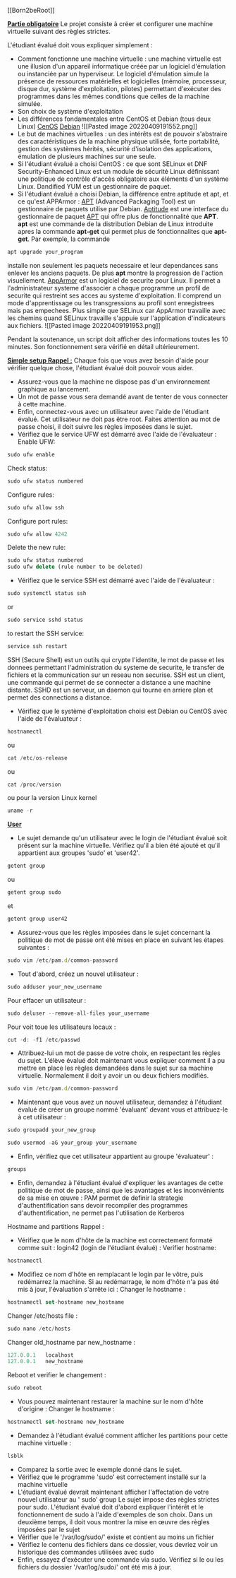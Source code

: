 [[Born2beRoot]]

<u>**Partie obligatoire**</u>
Le projet consiste à créer et configurer une machine virtuelle suivant des règles strictes.

L'étudiant évalué doit vous expliquer simplement :
- Comment fonctionne une machine virtuelle :
une machine virtuelle est une illusion d'un appareil informatique créée par un logiciel d'émulation ou instanciée par un hyperviseur. Le logiciel d'émulation simule la présence de ressources matérielles et logicielles (mémoire, processeur, disque dur, système d'exploitation, pilotes) permettant d'exécuter des programmes dans les mêmes conditions que celles de la machine simulée.
- Son choix de système d'exploitation
- Les différences fondamentales entre CentOS et Debian (tous deux Linux)
[CenOS](https://en.wikipedia.org/wiki/CentOS)
[Debian](https://en.wikipedia.org/wiki/Debian)
![[Pasted image 20220409191552.png]]
- Le but de machines virtuelles :
un des intérêts est de pouvoir s'abstraire des caractéristiques de la machine physique utilisée, forte portabilité, gestion des systèmes hérités, sécurité d'isolation des applications, émulation de plusieurs machines sur une seule.
- Si l'étudiant évalué a choisi CentOS : ce que sont SELinux et DNF
Security-Enhanced Linux est un module de sécurité Linux définissant une politique de contrôle d'accès obligatoire aux éléments d'un système Linux.
Dandified YUM est un gestionnaire de paquet.
- Si l'étudiant évalué a choisi Debian, la différence entre aptitude et apt, et ce qu'est APPArmor :
[APT](https://en.wikipedia.org/wiki/APT_(software)) (Advanced Packaging Tool) est un gestionnaire de paquets utilise par Debian.
[Aptitude](https://en.wikipedia.org/wiki/Aptitude_(software)) est une interface du gestionnaire de paquet [APT](https://en.wikipedia.org/wiki/APT_(software)) qui offre plus de fonctionnalité que **APT**.
**apt** est une commande de la distribution Debian de Linux introduite apres la commande **apt-get** qui permet plus de fonctionnalites que **apt-get**. Par exemple, la commande
```js
apt upgrade your_program
```
installe non seulement les paquets necessaire et leur dependances sans enlever les anciens paquets. De plus **apt** montre la progression de l'action visuellement.
[AppArmor](https://en.wikipedia.org/wiki/AppArmor) est un logiciel de securite pour Linux. Il permet a l'administrateur systeme d'associer a chaque programme un profil de securite qui restreint ses acces au systeme d'exploitation. Il comprend un mode d'apprentissage ou les transgressions au profil sont enregistrees mais pas empechees. Plus simple que SELinux car AppArmor travaille avec les chemins quand SELinux travaille s'appuie sur l'application d'indicateurs aux fichiers.
![[Pasted image 20220409191953.png]]

Pendant la soutenance, un script doit afficher des informations toutes les 10 minutes. Son fonctionnement sera vérifié en détail ultérieurement.

<u>**Simple setup Rappel :**</u>
Chaque fois que vous avez besoin d'aide pour vérifier quelque chose, l'étudiant évalué doit pouvoir vous aider.
- Assurez-vous que la machine ne dispose pas d'un environnement graphique au lancement.
- Un mot de passe vous sera demandé avant de tenter de vous connecter à cette machine.
- Enfin, connectez-vous avec un utilisateur avec l'aide de l'étudiant évalué. Cet utilisateur ne doit pas être root. Faites attention au mot de passe choisi, il doit suivre les règles imposées dans le sujet.
- Vérifiez que le service UFW est démarré avec l'aide de l'évaluateur :
Enable UFW:
```js
sudo ufw enable
```
Check status:
```js
sudo ufw status numbered
```
Configure rules:
```js
sudo ufw allow ssh
```
Configure port rules:
```js
sudo ufw allow 4242
```
Delete the new rule:
```js
sudo ufw status numbered
sudo ufw delete (rule number to be deleted)
```
- Vérifiez que le service SSH est démarré avec l'aide de l'évaluateur :
```js
sudo systemctl status ssh
```
or
```js
sudo service sshd status
```
to restart the SSH service:
```js
service ssh restart
```
SSH (Secure Shell) est un outils qui crypte l'identite, le mot de passe et les donnees permettant l'administration du systeme de securite, le transfer de fichiers et la communication sur un reseau non securise. SSH est un client, une commande qui permet de se connecter a distance a une machine distante.
SSHD est un serveur, un daemon qui tourne en arriere plan et permet des connections a distance.
- Vérifiez que le système d'exploitation choisi est Debian ou CentOS avec l'aide de l'évaluateur :
```js
hostnamectl
```
ou
```js
cat /etc/os-release
```
ou
```js
cat /proc/version
```
ou pour la version Linux kernel
```js
uname -r
```
<u>**User**</u>
- Le sujet demande qu'un utilisateur avec le login de l'étudiant évalué soit présent sur la machine virtuelle. Vérifiez qu'il a bien été ajouté et qu'il appartient aux groupes 'sudo' et 'user42'.
```js
getent group
```
ou
```js
getent group sudo
```
et
```js
getent group user42
```
- Assurez-vous que les règles imposées dans le sujet concernant la politique de mot de passe ont été mises en place en suivant les étapes suivantes :
```js
sudo vim /etc/pam.d/common-password
```
- Tout d'abord, créez un nouvel utilisateur :
```js
sudo adduser your_new_username
```
Pour effacer un utilisateur :
```js
sudo deluser --remove-all-files your_username
```
Pour voit toue les utilisateurs locaux :
```js
cut -d: -f1 /etc/passwd
```
- Attribuez-lui un mot de passe de votre choix, en respectant les règles du sujet. L'élève évalué doit maintenant vous expliquer comment il a pu mettre en place les règles demandées dans le sujet sur sa machine virtuelle. Normalement il doit y avoir un ou deux fichiers modifiés.
```js
sudo vim /etc/pam.d/common-password
```
- Maintenant que vous avez un nouvel utilisateur, demandez à l'étudiant évalué de créer un groupe nommé 'évaluant' devant vous et attribuez-le à cet utilisateur :
```js
sudo groupadd your_new_group
```
```js
sudo usermod -aG your_group your_username
```

- Enfin, vérifiez que cet utilisateur appartient au groupe 'évaluateur' :
```js
groups
```

- Enfin, demandez à l'étudiant évalué d'expliquer les avantages de cette politique de mot de passe, ainsi que les avantages et les inconvénients de sa mise en œuvre :
PAM permet de definir la strategie d'authentification sans devoir recompiler des programmes d'authentification, ne permet pas l'utilisation de Kerberos

Hostname and partitions Rappel :
- Vérifiez que le nom d'hôte de la machine est correctement formaté comme suit :
login42 (login de l'étudiant évalué) :
Verifier hostname:
```js
hostnamectl
```
- Modifiez ce nom d'hôte en remplacant le login par le vôtre, puis redémarrez la machine. Si au redémarrage, le nom d'hôte n'a pas été mis à jour, l'évaluation s'arrête ici :
Changer le hostname :
```js
hostnamectl set-hostname new_hostname
```
Changer /etc/hosts file :
```js
sudo nano /etc/hosts
```
Changer old_hostname par new_hostname :
```js
127.0.0.1	localhost
127.0.0.1	new_hostname
```
Reboot et verifier le changement :
```js
sudo reboot
```
- Vous pouvez maintenant restaurer la machine sur le nom d'hôte d'origine :
Changer le hostname :
```js
hostnamectl set-hostname new_hostname
```
- Demandez à l'étudiant évalué comment afficher les partitions pour cette machine virtuelle :
```js
lsblk
```
- Comparez la sortie avec le exemple donné dans le sujet.
- Vérifiez que le programme 'sudo' est correctement installé sur la machine virtuelle
- L'étudiant évalué devrait maintenant afficher l'affectation de votre nouvel utilisateur au ' sudo' group
Le sujet impose des règles strictes pour sudo. L'étudiant évalué doit d'abord expliquer l'intérêt et le fonctionnement de sudo à l'aide d'exemples de son choix.
Dans un deuxième temps, il doit vous montrer la mise en œuvre des règles imposées par le sujet
- Vérifier que le '/var/log/sudo/' existe et contient au moins un fichier
- Vérifiez le contenu des fichiers dans ce dossier, vous devriez voir un historique des commandes utilisées avec sudo
- Enfin, essayez d'exécuter une commande via sudo. Vérifiez si le ou les fichiers du dossier '/var/log/sudo/' ont été mis à jour.


